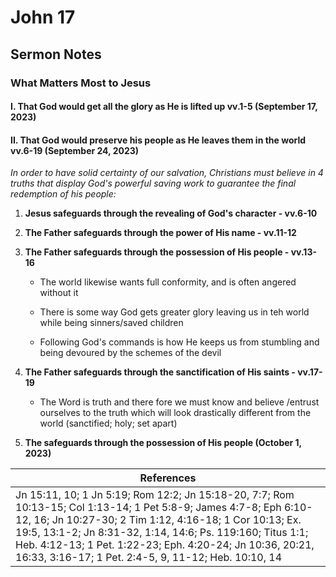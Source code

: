 # John 17

## Sermon Notes

### What Matters Most to Jesus

#### I. That God would get all the glory as He is lifted up vv.1-5 (September 17, 2023)

#### II. That God would preserve his people as He leaves them in the world vv.6-19 (September 24, 2023)

_In order to have solid certainty of our salvation, Christians must believe in 4 truths that display God's powerful saving work to guarantee the final redemption of his people:_

1. __Jesus safeguards through the revealing of God's character - vv.6-10__

1. __The Father safeguards through the power of His name -  vv.11-12__

1. __The Father safeguards through the possession of His people - vv.13-16__

    - The world likewise wants full conformity, and is often angered without it

    - There is some way God gets greater glory leaving us in teh world while being sinners/saved children

    - Following God's commands is how He keeps us from stumbling and being devoured by the schemes of the devil

1. __The Father safeguards through the sanctification of His saints - vv.17-19__

    - The Word is truth and there fore we must know and believe /entrust ourselves to the truth which will look drastically different from the world (sanctified; holy; set apart)

1. __The safeguards through the possession of His people (October 1, 2023)__ 

|References|
|-|
|Jn 15:11, 10; 1 Jn 5:19; Rom 12:2; Jn 15:18-20, 7:7; Rom 10:13-15; Col 1:13-14; 1 Pet 5:8-9; James 4:7-8; Eph 6:10-12, 16; Jn 10:27-30; 2 Tim 1:12, 4:16-18; 1 Cor 10:13; Ex. 19:5, 13:1-2; Jn 8:31-32, 1:14, 14:6; Ps. 119:160; Titus 1:1; Heb. 4:12-13; 1 Pet. 1:22-23; Eph. 4:20-24; Jn 10:36, 20:21, 16:33, 3:16-17; 1 Pet. 2:4-5, 9, 11-12; Heb. 10:10, 14|